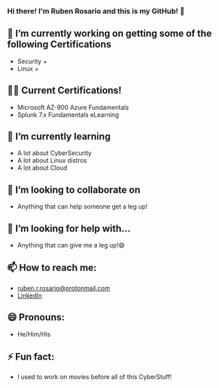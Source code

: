 ### Hi there! I'm Ruben Rosario and this is my GitHub! 👋

## 🔭 I’m currently working on getting some of the following Certifications
  - Security +
  - Linux +

## 👨‍💻 Current Certifications!
  - Microsoft AZ-900 Azure Fundamentals
  - Splunk 7.x Fundamentals eLearning

## 🌱 I’m currently learning
  - A lot about CyberSecurity
  - A lot about Linux distros
  - A lot about Cloud
  
## 👯 I’m looking to collaborate on
 - Anything that can help someone get a leg up!
 
## 🤔 I’m looking for help with...
 - Anything that can give me a leg up!😄

## 📫 How to reach me:
 - [ruben.r.rosario@protonmail.com](mailto:ruben.r.rosario@protonmail.com)
 - [LinkedIn](https://www.linkedin.com/in/rubenrrosario/)
 
## 😄 Pronouns:
 - He/Him/His
  
## ⚡ Fun fact:
 - I used to work on movies before all of this CyberStuff! 

